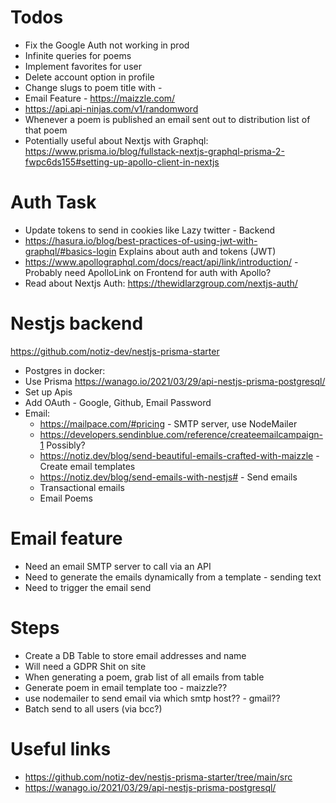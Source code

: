# Todos
- Fix the Google Auth not working in prod
- Infinite queries for poems
- Implement favorites for user
- Delete account option in profile
- Change slugs to poem title with -
- Email Feature - https://maizzle.com/
- https://api.api-ninjas.com/v1/randomword
- Whenever a poem is published an email sent out to distribution list of that poem
- Potentially useful about Nextjs with Graphql: https://www.prisma.io/blog/fullstack-nextjs-graphql-prisma-2-fwpc6ds155#setting-up-apollo-client-in-nextjs

# Auth Task
- Update tokens to send in cookies like Lazy twitter - Backend
- https://hasura.io/blog/best-practices-of-using-jwt-with-graphql/#basics-login Explains about auth and tokens (JWT)
- https://www.apollographql.com/docs/react/api/link/introduction/ - Probably need ApolloLink on Frontend for auth with Apollo?
- Read about Nextjs Auth: https://thewidlarzgroup.com/nextjs-auth/

# Nestjs backend

https://github.com/notiz-dev/nestjs-prisma-starter

- Postgres in docker:
- Use Prisma https://wanago.io/2021/03/29/api-nestjs-prisma-postgresql/
- Set up Apis
- Add OAuth - Google, Github, Email Password
- Email:
  - https://mailpace.com/#pricing - SMTP server, use NodeMailer
  - https://developers.sendinblue.com/reference/createemailcampaign-1 Possibly?
  - https://notiz.dev/blog/send-beautiful-emails-crafted-with-maizzle - Create email templates
  - https://notiz.dev/blog/send-emails-with-nestjs# - Send emails
  - Transactional emails
  - Email Poems


# Email feature

- Need an email SMTP server to call via an API
- Need to generate the emails dynamically from a template - sending text
- Need to trigger the email send

# Steps

- Create a DB Table to store email addresses and name
- Will need a GDPR Shit on site
- When generating a poem, grab list of all emails from table
- Generate poem in email template too - maizzle??
- use nodemailer to send email via which smtp host?? - gmail??
- Batch send to all users (via bcc?)

# Useful links
- https://github.com/notiz-dev/nestjs-prisma-starter/tree/main/src
- https://wanago.io/2021/03/29/api-nestjs-prisma-postgresql/